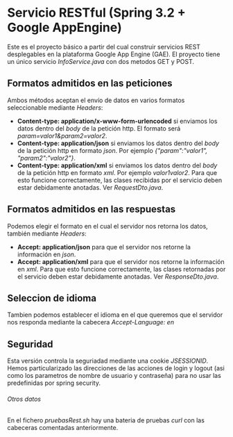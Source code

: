 # Servicio RESTful (Spring 3.2 + Google AppEngine)

Este es el proyecto básico a partir del cual construir servicios REST desplegables en la plataforma Google App Engine (GAE).
El proyecto tiene un único servicio *InfoService.java* con dos metodos GET y POST.

## Formatos admitidos en las peticiones
Ambos métodos aceptan el envío de datos en varios formatos seleccionable mediante *Headers*:

* **Content-type: application/x-www-form-urlencoded** si enviamos los datos dentro del *body* de la petición http. El formato será *param=valor1&param2=valor2*.
* **Content-type: application/json** si enviamos los datos dentro del *body* de la petición http en formato *json*. Por ejemplo *{"param":"valor1", "param2":"valor2"}*.
* **Content-type: application/xml** si enviamos los datos dentro del *body* de la petición http en formato *xml*. Por ejemplo *<nodo><param>valor1</param><param2>valor2</param2></nodo>*. Para que esto funcione correctamente, las clases recibidas por el servicio deben estar debidamente anotadas. Ver *RequestDto.java*.

## Formatos admitidos en las respuestas
Podemos elegir el formato en el cual el servidor nos retorna los datos, también mediante *Headers*:

* **Accept: application/json** para que el servidor nos retorne la información en *json*.
* **Accept: application/xml** para que el servidor nos retorne la información en *xml*. Para que esto funcione correctamente, las clases retornadas por el servicio deben estar debidamente anotadas. Ver *ResponseDto.java*.

## Seleccion de idioma
Tambien podemos establecer el idioma en el que queremos que el servidor nos responda mediante la cabecera *Accept-Language: en*

## Seguridad
Esta versión controla la seguriadad mediante una cookie *JSESSIONID*. Hemos particularizado las direcciones de las acciones de login y logout (asi como los parametros de nombre de usuario y contraseña) para no usar las predefinidas por spring security.

###### Otros datos
En el fichero *pruebasRest.sh* hay una bateria de pruebas *curl* con las cabeceras comentadas anteriormente.